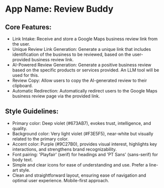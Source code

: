 # **App Name**: Review Buddy

## Core Features:

- Link Intake: Receive and store a Google Maps business review link from the user.
- Unique Review Link Generation: Generate a unique link that includes identification of the business to be reviewed, based on the user-provided business review link.
- AI-Powered Review Generation: Generate a positive business review based on the specific products or services provided. An LLM tool will be used for this.
- Review Copy: Allow users to copy the AI-generated review to their clipboard.
- Automatic Redirection: Automatically redirect users to the Google Maps business review page via the provided link.

## Style Guidelines:

- Primary color: Deep violet (#673AB7), evokes trust, intelligence, and quality.
- Background color: Very light violet (#F3E5F5), near-white but visually related to the primary color.
- Accent color: Purple (#9C27B0), provides visual interest, highlights key interactions, and strengthens brand recognizability.
- Font pairing: 'Playfair' (serif) for headings and 'PT Sans' (sans-serif) for body text.
- Simple and clear icons for ease of understanding and use. Prefer a line-art style.
- Clean and straightforward layout, ensuring ease of navigation and optimal user experience. Mobile-first approach.